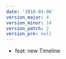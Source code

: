 ```yaml
---
date: '2018-03-06'
version_major: 4
version_minor: 14
version_patch: 2
version_pre: null
---
```


- feat: new Timeline

